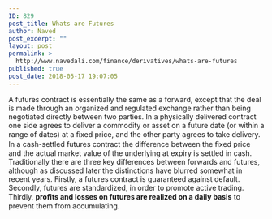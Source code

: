 ```yaml
---
ID: 829
post_title: Whats are Futures
author: Naved
post_excerpt: ""
layout: post
permalink: >
  http://www.navedali.com/finance/derivatives/whats-are-futures
published: true
post_date: 2018-05-17 19:07:05
---
```

A futures contract is essentially the same as a forward, except that the deal is made through an organized and regulated exchange rather than being negotiated directly between two parties. In a physically delivered contract one side agrees to deliver a commodity or asset on a future date (or within a range of dates) at a ﬁxed price, and the other party agrees to take delivery. In a cash-settled futures contract the difference between the ﬁxed price and the actual market value of the underlying at expiry is settled in cash. Traditionally there are three key differences between forwards and futures, although as discussed later the distinctions have blurred somewhat in recent years. Firstly, a futures contract is guaranteed against default. Secondly, futures are standardized, in order to promote active trading. Thirdly, <strong>proﬁts and losses on futures are realized on a daily basis</strong> to prevent them from accumulating.